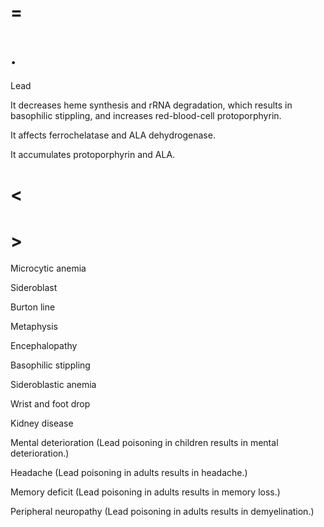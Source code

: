 # =

# .

Lead

It decreases heme synthesis and rRNA degradation, which results in basophilic stippling, and increases red-blood-cell protoporphyrin.

It affects ferrochelatase and ALA dehydrogenase.

It accumulates protoporphyrin and ALA.

# <

# >

Microcytic anemia

Sideroblast

Burton line

Metaphysis

Encephalopathy

Basophilic stippling

Sideroblastic anemia

Wrist and foot drop

Kidney disease

Mental deterioration (Lead poisoning in children results in mental deterioration.)

Headache (Lead poisoning in adults results in headache.)

Memory deficit (Lead poisoning in adults results in memory loss.)

Peripheral neuropathy (Lead poisoning in adults results in demyelination.)
